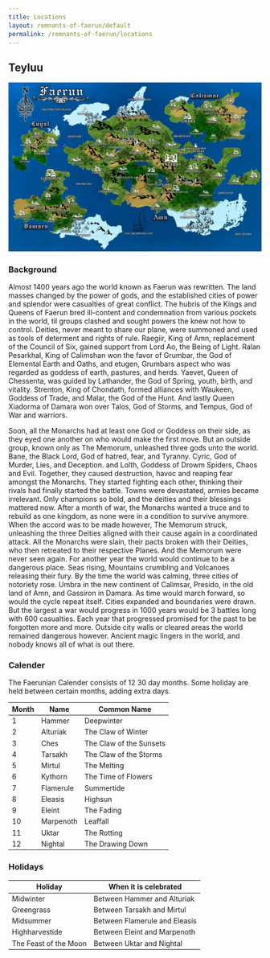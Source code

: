 ```yaml
---
title: Locations
layout: remnants-of-faerun/default
permalink: /remnants-of-faerun/locations
---
```


## Teyluu

![map-of-new-faerun](/assets/faerun.jpg)

### Background

Almost 1400 years ago the world known as Faerun was rewritten. The land masses changed by the power of gods, and the established cities of power and splendor were casualties of great conflict. The hubris of the Kings and Queens of Faerun bred ill-content and condemnation from various pockets in the world, til groups clashed and sought powers the knew not how to control. Deities, never meant to share our plane, were summoned and used as tools of determent and rights of rule.
Raegiir, King of Amn, replacement of the Council of Six, gained support from Lord Ao, the Being of Light.
Ralan Pesarkhal, King of Calimshan won the favor of Grumbar, the God of Elemental Earth and Oaths, and etugen, Grumbars aspect who was regarded as goddess of earth, pastures, and herds.
Yaevet, Queen of Chessenta, was guided by Lathander, the God of Spring, youth, birth, and vitality.
Strenton, King of Chondath, formed alliances with Waukeen, Goddess of Trade, and Malar, the God of the Hunt.
And lastly Queen Xiadorma of Damara won over Talos, God of Storms, and Tempus, God of War and warriors.

Soon, all the Monarchs had at least one God or Goddess on their side, as they eyed one another on who would make the first move. But an outside group, known only as The Memorum, unleashed three gods unto the world. Bane, the Black Lord, God of hatred, fear, and Tyranny. Cyric, God of Murder, Lies, and Deception. and Lolth, Goddess of Drowm Spiders, Chaos and Evil. Together, they caused destruction, havoc and reaping fear amongst the Monarchs. They started fighting each other, thinking their rivals had finally started the battle. Towns were devastated, armies became irrelevant. Only champions so bold, and the deities and their blessings mattered now. After a month of war, the Monarchs wanted a truce and to rebuild as one kingdom, as none were in a condition to survive anymore. When the accord was to be made however, The Memorum struck, unleashing the three Deities aligned with their cause again in a coordinated attack. All the Monarchs were slain, their pacts broken with their Deities, who then retreated to their respective Planes. And the Memorum were never seen again. For another year the world would continue to be a dangerous place. Seas rising, Mountains crumbling and Volcanoes releasing their fury. By the time the world was calming, three cities of notoriety rose. Umbra in the new continent of Calimsar, Presido, in the old land of Amn, and Gassiron in Damara. As time would march forward, so would the cycle repeat itself. Cities expanded and boundaries were drawn. But the largest a war would progress in 1000 years would be 3 battles long with 600 casualties. Each year that progressed promised for the past to be forgotten more and more. Outside city walls or cleared areas the world remained dangerous however. Ancient magic lingers in the world, and nobody knows all of what is out there.

### Calender

The Faerunian Calender consists of 12 30 day months. Some holiday are held between certain months, adding extra days.

| Month | Name      | Common Name             |
| ----- | --------- | ----------------------- |
| 1     | Hammer    | Deepwinter              |
| 2     | Alturiak  | The Claw of Winter      |
| 3     | Ches      | The Claw of the Sunsets |
| 4     | Tarsakh   | The Claw of the Storms  |
| 5     | Mirtul    | The Melting             |
| 6     | Kythorn   | The Time of Flowers     |
| 7     | Flamerule | Summertide              |
| 8     | Eleasis   | Highsun                 |
| 9     | Eleint    | The Fading              |
| 10    | Marpenoth | Leaffall                |
| 11    | Uktar     | The Rotting             |
| 12    | Nightal   | The Drawing Down        |

### Holidays

| Holiday               | When it is celebrated         |
| --------------------- | ----------------------------- |
| Midwinter             | Between Hammer and Alturiak   |
| Greengrass            | Between Tarsakh and Mirtul    |
| Midsummer             | Between Flamerule and Eleasis |
| Highharvestide        | Between Eleint and Marpenoth  |
| The Feast of the Moon | Between Uktar and Nightal     |
